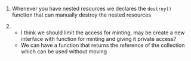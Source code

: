 1. Whenever you have nested resources we declares the `destroy()` function that can manually destroy the nested resources

2.  * I think we should limit the access for minting, may be create a new interface with function for minting and giving it private access?
    * We can have a function that returns the reference of the collection which can be used without moving
